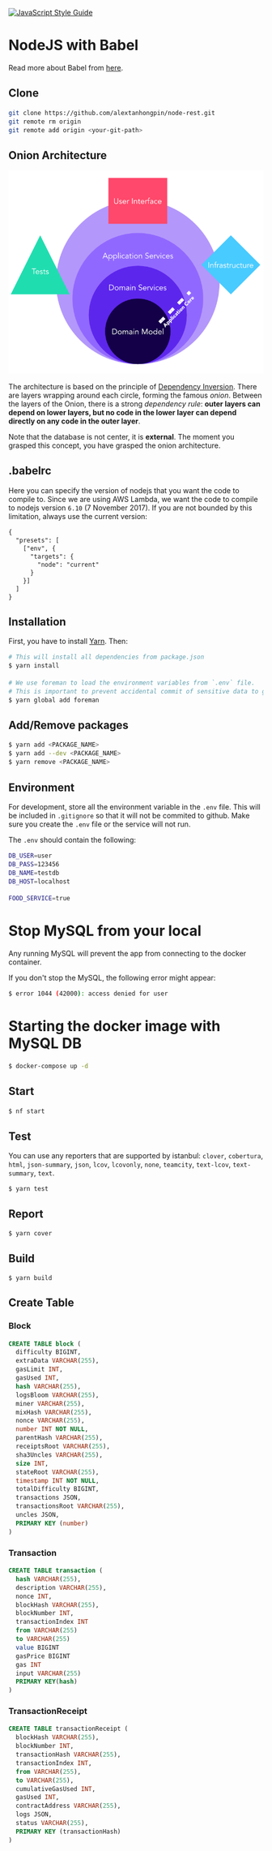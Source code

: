 [![JavaScript Style Guide](https://cdn.rawgit.com/standard/standard/master/badge.svg)](https://github.com/standard/standard)

# NodeJS with Babel

Read more about Babel from [here](https://babeljs.io/).

## Clone

```bash
git clone https://github.com/alextanhongpin/node-rest.git
git remote rm origin
git remote add origin <your-git-path>
```

## Onion Architecture

![Onion Architecture](/assets/onion_architecture.png)

The architecture is based on the principle of [Dependency Inversion](https://dzone.com/articles/perfecting-your-solid-meal-with-dip). There are layers wrapping around each circle, forming the famous *onion*. Between the layers of the Onion, there is a strong _dependency rule_: **outer layers can depend on lower layers, but no code in the lower layer can depend directly on any code in the outer layer**. 

Note that the database is not center, it is **external**. The moment you grasped this concept, you have grasped the onion architecture. 

## .babelrc

Here you can specify the version of nodejs that you want the code to compile to. Since we are using AWS Lambda, we want the code to compile to nodejs version `6.10` (7 November 2017). If you are not bounded by this limitation, always use the current version:

```
{
  "presets": [
    ["env", {
      "targets": {
        "node": "current"
      }
    }]
  ]
}
```

## Installation

First, you have to install [Yarn](https://yarnpkg.com/lang/en/docs/install/). Then:

```bash
# This will install all dependencies from package.json
$ yarn install

# We use foreman to load the environment variables from `.env` file.
# This is important to prevent accidental commit of sensitive data to github
$ yarn global add foreman
```

## Add/Remove packages

```bash
$ yarn add <PACKAGE_NAME>
$ yarn add --dev <PACKAGE_NAME>
$ yarn remove <PACKAGE_NAME>
```

## Environment

For development, store all the environment variable in the `.env` file. This will be included in `.gitignore` so that it will not be commited to github.
Make sure you create the `.env` file or the service will not run.

The `.env` should contain the following:
```bash
DB_USER=user
DB_PASS=123456
DB_NAME=testdb
DB_HOST=localhost

FOOD_SERVICE=true
```

# Stop MySQL from your local

Any running MySQL will prevent the app from connecting to the docker container.

If you don't stop the MySQL, the following error might appear:
```bash
$ error 1044 (42000): access denied for user
```

# Starting the docker image with MySQL DB
```bash
$ docker-compose up -d
```

## Start

```bash
$ nf start
```

## Test

You can use any reporters that are supported by istanbul: `clover`, `cobertura`, `html`, `json-summary`, `json`, `lcov`, `lcovonly`, `none`, `teamcity`, `text-lcov`, `text-summary`, `text`.

```
$ yarn test
```

## Report

```
$ yarn cover
```

## Build

```
$ yarn build
```

## Create Table

### Block

```sql
CREATE TABLE block (
  difficulty BIGINT,
  extraData VARCHAR(255),
  gasLimit INT,
  gasUsed INT,
  hash VARCHAR(255),
  logsBloom VARCHAR(255),
  miner VARCHAR(255),
  mixHash VARCHAR(255),
  nonce VARCHAR(255),
  number INT NOT NULL,
  parentHash VARCHAR(255),
  receiptsRoot VARCHAR(255),
  sha3Uncles VARCHAR(255),
  size INT,
  stateRoot VARCHAR(255),
  timestamp INT NOT NULL,
  totalDifficulty BIGINT,
  transactions JSON,
  transactionsRoot VARCHAR(255),
  uncles JSON,
  PRIMARY KEY (number)
)
```

### Transaction

```sql
CREATE TABLE transaction (
  hash VARCHAR(255),
  description VARCHAR(255),
  nonce INT,
  blockHash VARCHAR(255),
  blockNumber INT,
  transactionIndex INT
  from VARCHAR(255)
  to VARCHAR(255)
  value BIGINT
  gasPrice BIGINT
  gas INT
  input VARCHAR(255)
  PRIMARY KEY(hash)
)
```

### TransactionReceipt

```sql
CREATE TABLE transactionReceipt (
  blockHash VARCHAR(255),
  blockNumber INT,
  transactionHash VARCHAR(255),
  transactionIndex INT,
  from VARCHAR(255),
  to VARCHAR(255),
  cumulativeGasUsed INT,
  gasUsed INT,
  contractAddress VARCHAR(255),
  logs JSON,
  status VARCHAR(255),
  PRIMARY KEY (transactionHash)
)
```